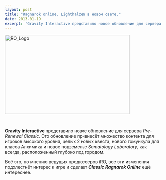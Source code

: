 ```yaml
---
layout: post
title: "Ragnarok online. Lighthalzen в новом свете."
date: 2013-01-19
excerpt: 'Gravity Interactive представило новое обновление для сервера Pre-Renewal Classic. Это обновление привнесёт множество контента для игроков высокого уровня&#58;...'
---
```


<a href="http://gamersoul.ru/ragnarok-online-lighthalzen-%d0%b2-%d0%bd%d0%be%d0%b2%d0%be%d0%bc-%d1%81%d0%b2%d0%b5%d1%82%d0%b5/ro_logo/" rel="attachment wp-att-688"><img class="size-full wp-image-688 aligncenter" alt="RO_Logo" src="http://gamersoul.ru/wp-content/uploads/2013/01/RO_Logo.png" width="400" height="253" /></a>

&nbsp;

<strong>Gravity Interactive </strong>представило новое обновление для сервера <em>Pre-Renewal Classic.</em> Это обновление привнесёт множество контента для игроков высокого уровня, целых 2 новых квеста, нового гомункула для класса Алхимика и новое подземелье <em>Somatology Laboratory</em>, как всегда, расположенный глубоко под городом.

Всё это, по мнению ведущих продюссеров iRO, все эти изменения подхлестнёт интерес к игре и сделает <em><strong>Classic Ragnarok Online</strong></em> ещё интереснее.